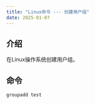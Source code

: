 ```yaml
---
title: "Linux命令 --- 创建用户组"
date: 2025-01-07
---
```


## 介绍

在Linux操作系统创建用户组。

## 命令

```bash
groupadd test
```
